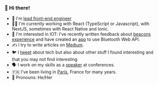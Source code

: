 ### 👋  Hi there! 


- 👵 I'm [lead front-end engineer](https://www.linkedin.com/in/proustibat/)
- 👩‍💻 I'm currently working with React (TypeScript or Javascript), with NextJS, sometimes with React Native and Ionic.
- 🧐 I'm interested in IOT: I've recently written feedback about [beacons experience](https://medium.com/xebia-france/iot-molkky-beacons-ble-node-104217633109) and have created an [app](https://www.heart-rate-tracker.app/) to use Bluetooth Web API.
- ✍️ I try to write articles on [Medium](https://medium.com/@proustibat).
- 🐦 I [tweet](https://twitter.com/proustibat) about tech but also about other stuff I found interesting and that you may not find interesting
- 🗣 I work on my skills as a [speaker](https://www.youtube.com/watch?v=VKxxyyLnkeY) at conferences.
- 🇫🇷 I've been living in [Paris](https://goo.gl/maps/quHaGj15ju2nEHma9), France for many years.
- 🌈 Pronouns: He/Her

<!--
**proustibat/proustibat** is a ✨ _special_ ✨ repository because its `README.md` (this file) appears on your GitHub profile.

Here are some ideas to get you started:

- 🔭 I’m currently working on ...
- 🌱 I’m currently learning ...
- 👯 I’m looking to collaborate on ...
- 🤔 I’m looking for help with ...
- 💬 Ask me about ...
- 📫 How to reach me: ...
- 😄 Pronouns: ...
- ⚡ Fun fact: ...
-->
